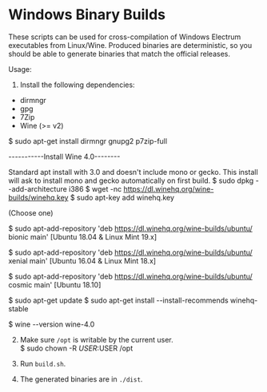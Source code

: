 Windows Binary Builds
=====================

These scripts can be used for cross-compilation of Windows Electrum executables from Linux/Wine.
Produced binaries are deterministic, so you should be able to generate binaries that match the official releases. 


Usage:


1. Install the following dependencies:

 - dirmngr
 - gpg
 - 7Zip
 - Wine (>= v2)

 $ sudo apt-get install dirmngr gnupg2 p7zip-full

 -----------Install Wine 4.0-------- 

 Standard apt install with 3.0 and doesn't include mono or gecko. This install will ask to install mono and gecko automatically on first build.
 $ sudo dpkg --add-architecture i386
 $ wget -nc https://dl.winehq.org/wine-builds/winehq.key
 $ sudo apt-key add winehq.key

 (Choose one)
 
 $ sudo apt-add-repository 'deb https://dl.winehq.org/wine-builds/ubuntu/ bionic main' [Ubuntu 18.04 & Linux Mint 19.x]

 $ sudo apt-add-repository 'deb https://dl.winehq.org/wine-builds/ubuntu/ xenial main' [Ubuntu 16.04 & Linux Mint 18.x]

 $ sudo apt-add-repository 'deb https://dl.winehq.org/wine-builds/ubuntu/ cosmic main' [Ubuntu 18.10]

 $ sudo apt-get update
 $ sudo apt-get install --install-recommends winehq-stable

 $ wine --version
   wine-4.0

2. Make sure `/opt` is writable by the current user.  
 $ sudo chown -R $USER:$USER /opt

3. Run `build.sh`.

4. The generated binaries are in `./dist`.
